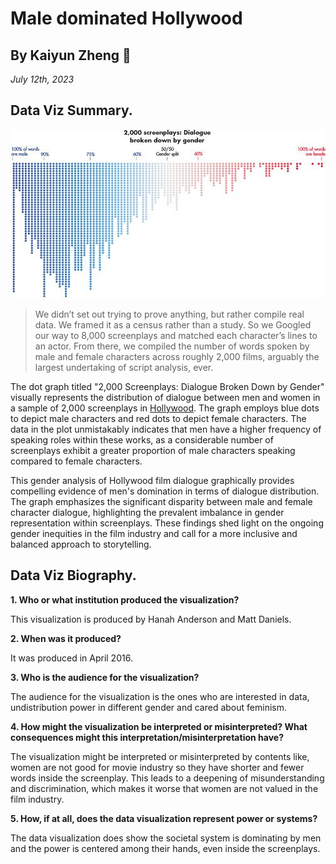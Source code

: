 # Male dominated Hollywood
## By Kaiyun Zheng :turtle:
*July 12th, 2023*
## Data Viz Summary.
![dialogue broken down by gender](images/dialogue-broken-down-by-gender-Visualizations/dialogue-broken-down-by-gender.jpeg "dialogue broken down by gender")

> We didn’t set out trying to prove anything, but rather compile real data. We framed it as a census rather than a study. So we Googled our way to 8,000 screenplays and matched each character’s lines to an actor. From there, we compiled the number of words spoken by male and female characters across roughly 2,000 films, arguably the largest undertaking of script analysis, ever.

The dot graph titled "2,000 Screenplays: Dialogue Broken Down by Gender" visually represents the distribution of dialogue between men and women in a sample of 2,000 screenplays in [Hollywood](https://en.wikipedia.org/wiki/Hollywood). The graph employs blue dots to depict male characters and red dots to depict female characters. The data in the plot unmistakably indicates that men have a higher frequency of speaking roles within these works, as a considerable number of screenplays exhibit a greater proportion of male characters speaking compared to female characters.

This gender analysis of Hollywood film dialogue graphically provides compelling evidence of men's domination in terms of dialogue distribution. The graph emphasizes the significant disparity between male and female character dialogue, highlighting the prevalent imbalance in gender representation within screenplays. These findings shed light on the ongoing gender inequities in the film industry and call for a more inclusive and balanced approach to storytelling.


## Data Viz Biography.

**1. Who or what institution produced the visualization?**

This visualization is produced by Hanah Anderson and Matt Daniels.

**2. When was it produced?**

It was produced in April 2016.

**3. Who is the audience for the visualization?**

The audience for the visualization is the ones who are interested in data, undistribution power in different gender and cared about feminism.

**4. How might the visualization be interpreted or misinterpreted? What consequences might this interpretation/misinterpretation have?**

The visualization might be interpreted or misinterpreted by contents like, women are not good for movie industry so they have shorter and fewer words inside the screenplay. This leads to a deepening of misunderstanding and discrimination, which makes it worse that women are not valued in the film industry.

**5. How, if at all, does the data visualization represent power or systems?**

The data visualization does show the societal system is dominating by men and the power is centered among their hands, even inside the screenplays.
